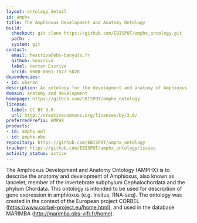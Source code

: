 ```yaml
---
layout: ontology_detail
id: amphx
title: The Amphioxus Development and Anatomy Ontology
build:
  checkout: git clone https://github.com/EBISPOT/amphx_ontology.git
  path: .
  system: git
contact:
  email: hescriva@obs-banyuls.fr
  github: hescriva
  label: Hector Escriva
  orcid: 0000-0001-7577-5028
dependencies:
- id: uberon
description: An ontology for the development and anatomy of Amphioxus (Branchiostoma lanceolatum).
domain: anatomy and development
homepage: https://github.com/EBISPOT/amphx_ontology
license:
  label: CC BY 3.0
  url: http://creativecommons.org/licenses/by/3.0/
preferredPrefix: AMPHX
products:
- id: amphx.owl
- id: amphx.obo
repository: https://github.com/EBISPOT/amphx_ontology
tracker: https://github.com/EBISPOT/amphx_ontology/issues
activity_status: active
---
```


The Amphioxus Development and Anatomy Ontology (AMPHX) is to describe the anatomy and development of Amphioxus, also known as lancelet, member of the invertebrate subphylum Cephalochordata and the phylum Chordata. This ontology is intended to be used for description of gene expression in amphioxus (e.g. Insitus, RNA-seq). The ontology was created in the context of the European project CORBEL (https://www.corbel-project.eu/home.html), and used in the database MARIMBA (http://marimba.obs-vlfr.fr/home).
